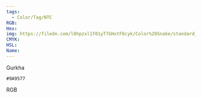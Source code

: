 ```yaml
---
tags:
  - Color/Tag/NTC
RGB:
Hex:
img: https://filedn.com/l0hpzxl1f01yT7GHxtF8cyk/Color%20Snake/standard_csv_to_svg/%23/9A9577.svg
CMYK:
HSL:
Name:
---
```

Gurkha
```palette
#9A9577
```
RGB
